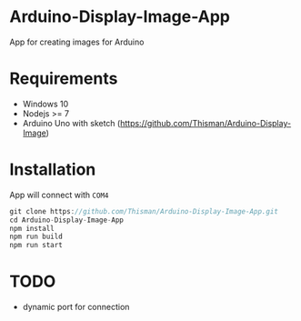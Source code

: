 # Arduino-Display-Image-App
App for creating images for Arduino

# Requirements
- Windows 10
- Nodejs >= 7
- Arduino Uno with sketch (https://github.com/Thisman/Arduino-Display-Image)

# Installation
App will connect with `COM4`
```js
git clone https://github.com/Thisman/Arduino-Display-Image-App.git
cd Arduino-Display-Image-App
npm install 
npm run build
npm run start
```

# TODO
- dynamic port for connection
